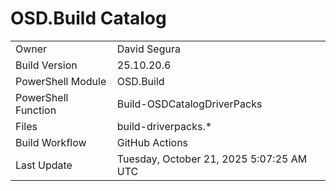 ﻿# OSD.Build Catalog

| | |
|-|-|
| Owner | David Segura |
| Build Version | 25.10.20.6 |
| PowerShell Module | OSD.Build |
| PowerShell Function | Build-OSDCatalogDriverPacks |
| Files | build-driverpacks.* |
| Build Workflow | GitHub Actions |
| Last Update | Tuesday, October 21, 2025 5:07:25 AM UTC |
